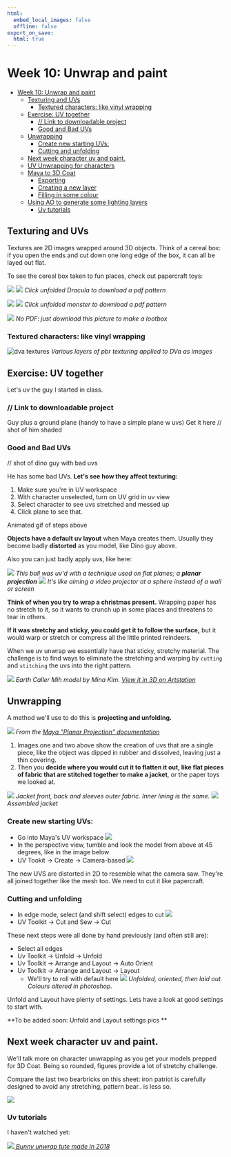 ```yaml
---
html:
  embed_local_images: false
  offline: false
export_on_save:
  html: true
---
```


# Week 10: Unwrap and paint


<!-- @import "[TOC]" {cmd="toc" depthFrom=2 depthTo=3 orderedList=false} -->

<!-- code_chunk_output -->

- [Week 10: Unwrap and paint](#week-10-unwrap-and-paint)
  - [Texturing and UVs](#texturing-and-uvs)
    - [Textured characters: like vinyl wrapping](#textured-characters-like-vinyl-wrapping)
  - [Exercise: UV together](#exercise-uv-together)
    - [// Link to downloadable project](#link-to-downloadable-project)
    - [Good and Bad UVs](#good-and-bad-uvs)
  - [Unwrapping](#unwrapping)
    - [Create new starting UVs:](#create-new-starting-uvs)
    - [Cutting and unfolding](#cutting-and-unfolding)
  - [Next week character uv and paint.](#next-week-character-uv-and-paint)
  - [UV Unwrapping for characters](#uv-unwrapping-for-characters)
  - [Maya to 3D Coat](#maya-to-3d-coat)
    - [Exporting](#exporting)
    - [Creating a new layer](#creating-a-new-layer)
    - [Filling in some colour](#filling-in-some-colour)
  - [Using AO to generate some lighting layers](#using-ao-to-generate-some-lighting-layers)
    - [Uv tutorials](#uv-tutorials)

<!-- /code_chunk_output -->

## Texturing and UVs

Textures are 2D images wrapped around 3D objects. Think of a cereal box: if you open the ends and cut down one long edge of the box, it can all be layed out flat.

To see the cereal box taken to fun places, check out papercraft toys:

![](assets/week9/papercraft_dracula.jpg)
[![](assets/week9/dracula_unfolded.jpg)](assets/week9/papercraft_dracula.pdf)
_Click unfolded Dracula to download a pdf pattern_

![](assets/week9/papercraft_sweet_monster_made.jpg)
[![](assets/week9/papercraft_sweet_monster_unfolded.jpg)](assets/week9/papercraft_tougui_sweet_monster.pdf)
_Click unfolded monster to download a pdf pattern_

![](assets/week9/papercraft_lootbox.jpg)
_No PDF: just download this picture to make a lootbox_

### Textured characters: like vinyl wrapping

![dva textures](assets/week9/dva_textures.jpg)
_Various layers of pbr texturing applied to DVa as images_

## Exercise: UV together

Let's uv the guy I started in class.

### // Link to downloadable project

Guy plus a ground plane (handy to have a simple plane w uvs)
Get it here
// shot of him shaded

### Good and Bad UVs

// shot of dino guy with bad uvs

He has some bad UVs. **Let's see how they affect texturing:**
1. Make sure you're in UV workspace
2. With character unselected, turn on UV grid in uv view
3. Select character to see uvs stretched and messed up
4. Click plane to see that.

Animated gif of steps  above

**Objects have a default uv layout** when Maya creates them. Usually they become badly **distorted** as you model, like Dino guy above.

Also you can just badly apply uvs, like here:

![](assets/week9/uv_stretch_ball.jpg)
_This ball was uv'd with a technique used on flat planes; a **planar projection**_
![](assets/week10/planar_projection_visualised_sphere.png)
_It's like aiming a video projector at a sphere instead of a wall or screen_

**Think of when you try to wrap a christmas present.** Wrapping paper has no stretch to it, so it wants to crunch up in some places and threatens to tear in others. 

**If it was stretchy and sticky, you could get it to follow the surface,** but it would warp or stretch or compress all the little printed reindeers.

When we uv unwrap we essentially have that sticky, stretchy material. The challenge is to find ways to eliminate the stretching and warping by `cutting` and `stitching` the uvs into the right pattern.

![](assets/week10/chara_texture_mina_kim.jpg)
_Earth Caller Mih model by Mina Kim. [View it in 3D on Artstation](https://www.artstation.com/artwork/0LBaw)_


## Unwrapping

A method we'll use to do this is **projecting and unfolding.**

![](assets/week10/project_and_unfold.png)
_From the [Maya "Planar Projection" documentation](https://knowledge.autodesk.com/support/maya/learn-explore/caas/CloudHelp/cloudhelp/2019/ENU/Maya-Modeling/files/GUID-B6519472-C0ED-4C07-99C6-12107A3509D9-htm.html)_

1. Images one and two above show the creation of uvs that are a single piece, like the object was dipped in rubber and dissolved, leaving just a thin covering.
2. Then you **decide where you would cut it to flatten it out, like flat pieces of fabric that are stitched together to make a jacket**, or the paper toys we looked at.

![](assets/week10/jacket_blue_pieces.jpg)
_Jacket front, back and sleeves outer fabric. Inner lining is the same._
![](assets/week10/jacket_blue_assembled.jpg)
_Assembled jacket_


### Create new starting UVs:
  
  - Go into Maya's UV workspace
  ![](assets/week9/maya_uvEditing_workspace.png)
  - In the perspective view, tumble and look the model from above at 45 degrees, like in the image below
  - UV Tookit -> Create -> Camera-based
  ![](assets/week9/create_uvs_camera.png)
  
The new UVS are distorted in 2D to resemble what the camera saw. They're all joined together like the mesh too. We need to cut it like papercraft.

### Cutting and unfolding
  - In edge mode, select (and shift select) edges to cut
  ![](assets/week9/select_edges_to_cut.png)
  - UV Toolkit -> Cut and Sew -> Cut
  
These next steps were all done by hand previously (and often still are):
  - Select all edges
  - Uv Toolkit -> Unfold -> Unfold
  - Uv Toolkit -> Arrange and Layout -> Auto Orient
  - Uv Toolkit -> Arrange and Layout -> Layout
    - We'll try to roll with default here
  ![](assets/week9/uvs_unfold_orient_layout.png)
  _Unfolded, oriented, then laid out. Colours altered in photoshop._

Unfold and Layout have plenty of settings. Lets have a look at good settings to start with.

**To be added soon: Unfold and Layout settings pics
**

## Next week character uv and paint.

We'll talk more on character unwrapping as you get your models prepped for 3D Coat. Being so rounded, figures provide a lot of stretchy challenge.

Compare the last two bearbricks on this sheet: iron patriot is carefully designed to avoid any stretching, pattern bear.. is less so.

![](assets/week9/bearbrick_turnaround_painted.png)

<!--
## UV Unwrapping for characters

Bit more complex than for a cube. 

Spherical things are going to be stretched or cut up heavily.

![](assets/week5/uv_and_texture_mushroom.png)
_Every part of this mushroom has its own UV space

![](assets/week9/mushroom_texture.jpg)
Notice on this guy everything is mirrored: only one side textured.


## Maya to 3D Coat

### Exporting

### Creating a new layer

#### Flat lighting 

Hit 2 to see your real result.

### Filling in some colour


## Using AO to generate some lighting layers
-->


### Uv tutorials

I haven't watched yet:

[![](assets/week9/tute_uv_rabbit.png)
_Bunny unwrap tute made in 2018_](https://www.youtube.com/watch?v=VHUJ-kte1n8)